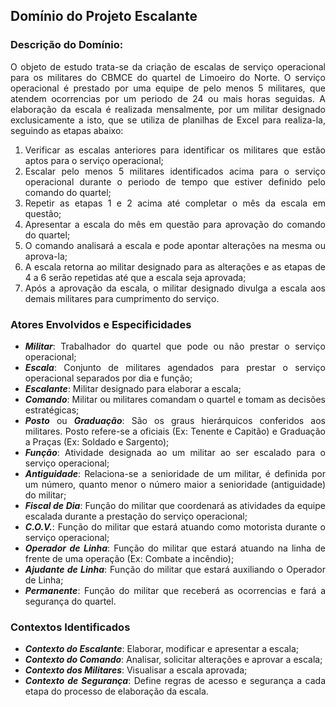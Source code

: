 <div style="text-align:justify">

## Domínio do Projeto Escalante

### Descrição do Domínio:
O objeto de estudo trata-se da criação de escalas de serviço operacional para os militares do CBMCE do quartel de Limoeiro do Norte. O serviço operacional é prestado por uma equipe de pelo menos 5 militares, que atendem ocorrencias por um periodo de 24 ou mais horas seguidas. A elaboração da escala é realizada mensalmente, por um militar designado exclusicamente a isto, que se utiliza de planilhas de Excel para realiza-la, seguindo as etapas abaixo:

1. Verificar as escalas anteriores para identificar os militares que estão aptos para o serviço operacional;
1. Escalar pelo menos 5 militares identificados acima para o serviço operacional durante o periodo de tempo que estiver definido pelo comando do quartel;
1. Repetir as etapas 1 e 2 acima até completar o mês da escala em questão;
1. Apresentar a escala do mês em questão para aprovação do comando do quartel;
1. O comando analisará a escala e pode apontar alterações na mesma ou aprova-la;
1. A escala retorna ao militar designado para as alterações e as etapas de 4 a 6 serão repetidas até que a escala seja aprovada;
1. Após a aprovação da escala, o militar designado divulga a escala aos demais militares para cumprimento do serviço.

### Atores Envolvidos e Especificidades

- ***Militar***: Trabalhador do quartel que pode ou não prestar o serviço operacional;
- ***Escala***: Conjunto de militares agendados para prestar o serviço operacional separados por dia e função;
- ***Escalante***: Militar designado para elaborar a escala;
- ***Comando***: Militar ou militares comandam o quartel e tomam as decisões estratégicas;
- ***Posto*** ou ***Graduação***: São os graus hierárquicos conferidos aos militares. Posto refere-se a oficiais (Ex: Tenente e Capitão) e Graduação a Praças (Ex: Soldado e Sargento);
- ***Função***: Atividade designada ao um militar ao ser escalado para o serviço operacional;
- ***Antiguidade***: Relaciona-se a senioridade de um militar, é definida por um número, quanto menor o número maior a senioridade (antiguidade)  do militar;
- ***Fiscal de Dia***: Função do militar que coordenará as atividades da equipe escalada durante a prestação do serviço operacional;
- ***C.O.V.***: Função do militar que estará atuando como motorista durante o serviço operacional;
- ***Operador de Linha***: Função do militar que estará atuando na linha de frente de uma operação (Ex: Combate a incêndio);
- ***Ajudante de Linha***: Função do militar que estará auxiliando o Operador de Linha;
- ***Permanente***: Função do militar que receberá as ocorrencias e fará a segurança do quartel.

### Contextos Identificados

- ***Contexto do Escalante***: Elaborar, modificar e apresentar a escala;
- ***Contexto do Comando***: Analisar, solicitar alterações e aprovar a escala;
- ***Contexto dos Militares***: Visualisar a escala aprovada;
- ***Contexto de Segurança***: Define regras de acesso e segurança a cada etapa do processo de elaboração da escala.


</div>